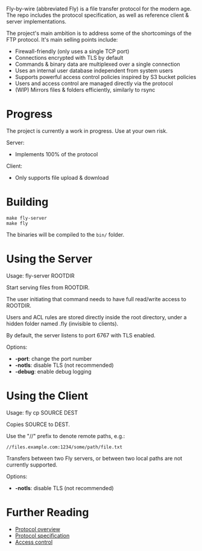Fly-by-wire (abbreviated Fly) is a file transfer protocol for the modern age. The repo includes the protocol specification, as well as reference client & server implementations.

The project's main ambition is to address some of the shortcomings of the FTP protocol. It's main selling points include:

- Firewall-friendly (only uses a single TCP port)
- Connections encrypted with TLS by default
- Commands & binary data are multiplexed over a single connection
- Uses an internal user database independent from system users
- Supports powerful access control policies inspired by S3 bucket policies
- Users and access control are managed directly via the protocol
- (WIP) Mirrors files & folders efficiently, similarly to rsync

Progress
===

The project is currently a work in progress. Use at your own risk.

Server:

- Implements 100% of the protocol

Client:

- Only supports file upload & download

Building
===

```
make fly-server
make fly
```

The binaries will be compiled to the `bin/` folder.

Using the Server
===

Usage: fly-server ROOTDIR

Start serving files from ROOTDIR. 

The user initiating that command needs to have full read/write access to ROOTDIR.

Users and ACL rules are stored directly inside the root directory, under a hidden folder named .fly (invisible to clients).

By default, the server listens to port 6767 with TLS enabled.

Options:

- **-port**: change the port number
- **-notls**: disable TLS (not recommended)
- **-debug**: enable debug logging

Using the Client
===

Usage: fly cp SOURCE DEST

Copies SOURCE to DEST.

Use the "//" prefix to denote remote paths, e.g.:

```
//files.example.com:1234/some/path/file.txt
```

Transfers between two Fly servers, or between two local paths are not currently supported.

Options:

- **-notls**: disable TLS (not recommended)

Further Reading
===

- [Protocol overview](docs/protocol-overview.md)
- [Protocol specification](docs/protocol-specs.md)
- [Access control](docs/access-control.md)
